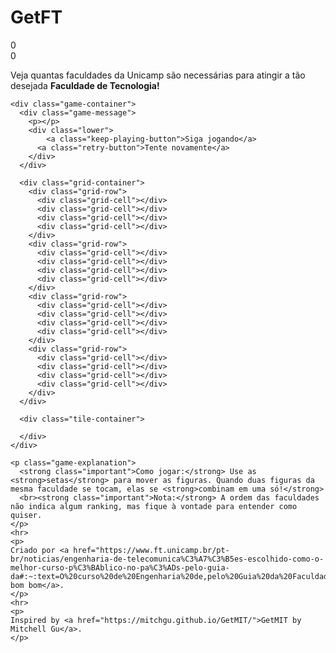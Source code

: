 
<!DOCTYPE html>
<html>
<head>
  <meta charset="utf-8">
  <title>GetFT!</title>

  <link href="style/main.css" rel="stylesheet" type="text/css">
  <link rel="shortcut icon" href="favicon.ico">
  <link rel="apple-touch-icon" href="meta/apple-touch-icon.png">
  <meta name="apple-mobile-web-app-capable" content="yes">

  <meta name="HandheldFriendly" content="True">
  <meta name="MobileOptimized" content="320">
  <meta name="viewport" content="width=device-width, target-densitydpi=160dpi, initial-scale=1.0, maximum-scale=1, user-scalable=no, minimal-ui">
</head>
<body>

  <div class="container">
    <div class="heading">
      <h1 class="title">GetFT</h1>
      <div class="scores-container">
        <div class="score-container">0</div>
        <div class="best-container">0</div>
      </div>
    </div>
    <p class="game-intro">Veja quantas faculdades da Unicamp são necessárias para atingir a tão <span onclick="document.body.style.background='url(img/petey.jpeg)';">desejada <strong>Faculdade de Tecnologia!</strong></span></p>

    <div class="game-container">
      <div class="game-message">
        <p></p>
        <div class="lower">
	        <a class="keep-playing-button">Siga jogando</a>
          <a class="retry-button">Tente novamente</a>
        </div>
      </div>

      <div class="grid-container">
        <div class="grid-row">
          <div class="grid-cell"></div>
          <div class="grid-cell"></div>
          <div class="grid-cell"></div>
          <div class="grid-cell"></div>
        </div>
        <div class="grid-row">
          <div class="grid-cell"></div>
          <div class="grid-cell"></div>
          <div class="grid-cell"></div>
          <div class="grid-cell"></div>
        </div>
        <div class="grid-row">
          <div class="grid-cell"></div>
          <div class="grid-cell"></div>
          <div class="grid-cell"></div>
          <div class="grid-cell"></div>
        </div>
        <div class="grid-row">
          <div class="grid-cell"></div>
          <div class="grid-cell"></div>
          <div class="grid-cell"></div>
          <div class="grid-cell"></div>
        </div>
      </div>

      <div class="tile-container">

      </div>
    </div>

    <p class="game-explanation">
      <strong class="important">Como jogar:</strong> Use as <strong>setas</strong> para mover as figuras. Quando duas figuras da mesma faculdade se tocam, elas se <strong>combinam em uma só!</strong>
      <br><strong class="important">Nota:</strong> A ordem das faculdades não indica algum ranking, mas fique à vontade para entender como quiser.
    </p>
    <hr>
    <p>
    Criado por <a href="https://www.ft.unicamp.br/pt-br/noticias/engenharia-de-telecomunica%C3%A7%C3%B5es-escolhido-como-o-melhor-curso-p%C3%BAblico-no-pa%C3%ADs-pelo-guia-da#:~:text=O%20curso%20de%20Engenharia%20de,pelo%20Guia%20da%20Faculdade%202020.">Telecom bom bom</a>.
    </p>
    <hr>
    <p>
    Inspired by <a href="https://mitchgu.github.io/GetMIT/">GetMIT by Mitchell Gu</a>.
    </p>
  </div>

  <script src="js/animframe_polyfill.js"></script>
  <script src="js/keyboard_input_manager.js"></script>
  <script src="js/html_actuator.js"></script>
  <script src="js/grid.js"></script>
  <script src="js/tile.js"></script>
  <script src="js/local_score_manager.js"></script>
  <script src="js/game_manager.js"></script>
  <script src="js/application.js"></script>
</body>
</html>
